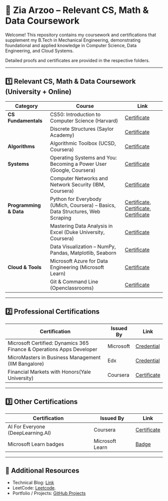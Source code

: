 # 📘 Zia Arzoo – Relevant CS, Math & Data Coursework

Welcome! This repository contains my coursework and certifications that supplement my B.Tech in Mechanical Engineering, demonstrating foundational and applied knowledge in Computer Science, Data Engineering, and Cloud Systems.  

Detailed proofs and certificates are provided in the respective folders.

---

## 1️⃣ Relevant CS, Math & Data Coursework (University + Online)

| Category               | Course                                                                                      | Link |
|------------------------|---------------------------------------------------------------------------------------------|------|
| **CS Fundamentals**    | CS50: Introduction to Computer Science (Harvard)                                            | [Certificate](#) |
|                        | Discrete Structures (Saylor Academy)                                                        | [Certificate](https://learn.saylor.org/admin/tool/certificate/index.php?code=7872704344MA) |
| **Algorithms**         | Algorithmic Toolbox (UCSD, Coursera)                                                        | [Certificate](#) |
| **Systems**            | Operating Systems and You: Becoming a Power User (Google, Coursera)                         | [Certificate](#) |
|                        | Computer Networks and Network Security (IBM, Coursera)                                      | [Certificate](#) |
| **Programming & Data** | Python for Everybody (UMich, Coursera) – Basics, Data Structures, Web Scraping              | [Certificate](https://coursera.org/share/ddd22d621c02d89f17d641378d0f4308), [Certificate](https://coursera.org/share/67119ab39ba2a848101948ec1631a953), [Certificate](https://www.coursera.org/account/accomplishments/verify/3QPQA9BF36WW?utm_source=link&utm_medium=certificate&utm_content=cert_image&utm_campaign=sharing_cta&utm_product=course) |
|                        | Mastering Data Analysis in Excel (Duke University, Coursera)                                | [Certificate](https://www.coursera.org/account/accomplishments/verify/R5FUNZFZNCVQ?utm_source=link&utm_medium=certificate&utm_content=cert_image&utm_campaign=sharing_cta&utm_product=course) |
|                        | Data Visualization – NumPy, Pandas, Matplotlib, Seaborn                                     | [Certificate](#) |
| **Cloud & Tools**      | Microsoft Azure for Data Engineering (Microsoft Learn)                                      | [Certificate](#) |
|                        | Git & Command Line (Openclassrooms)                                                         | [Certificate](#) |


---

## 2️⃣ Professional Certifications

| Certification                                                                | Issued By       | Link |
|------------------------------------------------------------------------------|-----------------|------|
| Microsoft Certified: Dynamics 365 Finance & Operations Apps Developer        | Microsoft       | [Credential](https://learn.microsoft.com/en-us/users/ziaarzoo-3941/credentials/b039dbb2f706629f?ref=https%3A%2F%2Fwww.linkedin.com%2F) |
| MicroMasters in Business Management (IIM Bangalore)| Edx                     | [Credential](https://credentials.edx.org/records/programs/shared/48362f92be22463bba160bde829403e4)|
| Financial Markets with Honors(Yale University)                               | Coursera        | [Certificate](https://coursera.org/share/5e1c2f06defc8d73ac1187507b5496a8)  |


---
## 3️⃣ Other Certifications

| Certification                                                                | Issued By       | Link |
|------------------------------------------------------------------------------|-----------------|------|
| AI For Everyone (DeepLearning.AI)                                            | Coursera        | [Certificate](https://coursera.org/share/6b403279abdb2da9db8ee29fe8f88165) |
| Microsoft Learn badges                                                       | Microsoft Learn | [Badge](https://learn.microsoft.com/en-us/users/ziaarzoo-3941/achievements?ref=https%3A%2F%2Fwww.linkedin.com%2F&tab=credentials-tab) |

---

## 📂 Additional Resources

- Technical Blog: [Link](https://medium.com/@ziaarzoo21)
- LeetCode: [Leetcode](https://medium.com/@ziaarzoo21). 
- Portfolio / Projects: [GitHub Projects](https://github.com/ziaarzoo21?tab=repositories)

